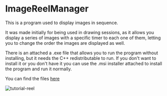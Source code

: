 # ImageReelManager

This is a program used to display images in sequence. 

It was made initially for being used in drawing sessions, as it allows you display a series of images with a specific timer to each one of them, letting you to change the order the images are displayed as well. 

There is an attached a .exe file that allows you to run the program without installing, but it needs the C++ redistributable to run. If you don't want to install it or you don't have it you can use the .msi installer attached to install the program and run it normally.

You can find the files [here](https://github.com/seal63/ImageReelManager/releases/tag/0.2)

![tutorial-reel](https://user-images.githubusercontent.com/96264253/161964367-c6828264-f32c-42e7-b254-4eaac7f09cac.png)
